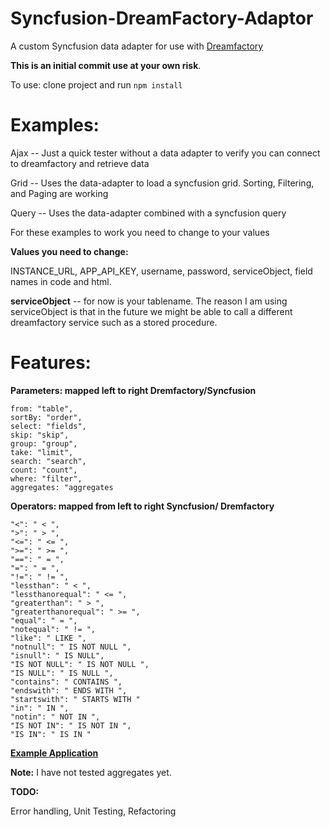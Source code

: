 #  Syncfusion-DreamFactory-Adaptor

A custom Syncfusion data adapter for use with [Dreamfactory](https://www.dreamfactory.com/)

**This is an initial commit use at your own risk**.

To use:
clone project and run `npm install`

# Examples: #

Ajax -- Just a quick tester without a data adapter to verify you can connect to dreamfactory and retrieve data

Grid -- Uses the data-adapter to load a syncfusion grid. Sorting, Filtering, and Paging are working

Query -- Uses the data-adapter combined with a syncfusion query

For these examples to work you need to change to your values

**Values you need to change:**

INSTANCE_URL, APP_API_KEY, username, password, serviceObject, field names in code and html.

**serviceObject** -- for now is your tablename.  The reason I am using serviceObject is that in the future we might be able to call a different dreamfactory service such as a stored procedure.

# Features: #

**Parameters: mapped left to right Dremfactory/Syncfusion**

    from: "table",
    sortBy: "order",
    select: "fields",
    skip: "skip",
    group: "group",
    take: "limit",
    search: "search",
    count: "count",
    where: "filter",
    aggregates: "aggregates

**Operators: mapped from left to right Syncfusion/ Dremfactory**

    "<": " < ",
    ">": " > ",
    "<=": " <= ",
    ">=": " >= ",
    "==": " = ",
    "=": " = ",
    "!=": " != ",
    "lessthan": " < ",
    "lessthanorequal": " <= ",
    "greaterthan": " > ",
    "greaterthanorequal": " >= ",
    "equal": " = ",
    "notequal": " != ",
    "like": " LIKE ",
    "notnull": " IS NOT NULL ",
    "isnull": " IS NULL",
    "IS NOT NULL": " IS NOT NULL ",
    "IS NULL": " IS NULL ",
    "contains": " CONTAINS ",
    "endswith": " ENDS WITH ",
    "startswith": " STARTS WITH "
    "in": " IN ",
    "notin": " NOT IN ",
    "IS NOT IN": " IS NOT IN ",
    "IS IN": " IS IN "
    
[**Example Application**](https://github.com/delebash/syncfusion-dreamfactory-aurelia-skeleton-cli)

**Note:**  I have not tested aggregates yet.

**TODO:**

Error handling, Unit Testing, Refactoring



